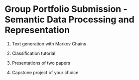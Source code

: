 # Group Portfolio Submission - Semantic Data Processing and Representation

1. Text generation with Markov Chains

2. Classification tutorial

3. Presentations of two papers

4. Capstone project of your choice